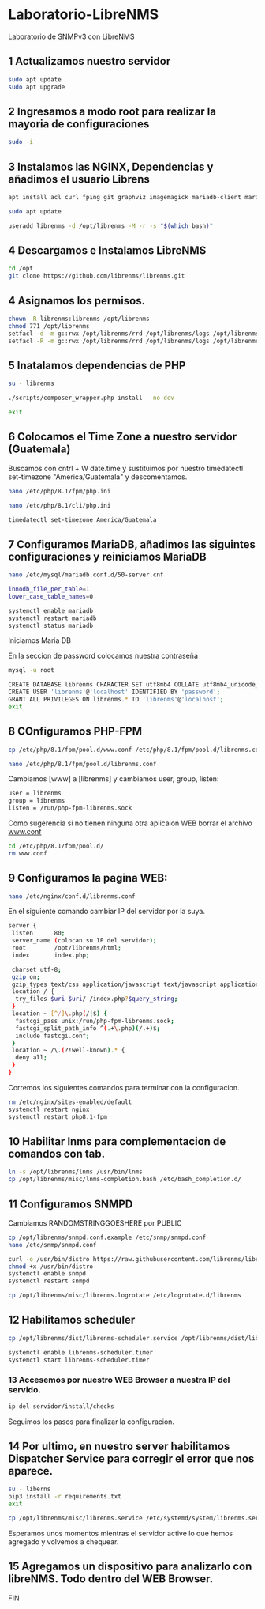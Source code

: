 # Laboratorio-LibreNMS
Laboratorio de SNMPv3 con LibreNMS

## 1 Actualizamos nuestro servidor 

```bash
sudo apt update
sudo apt upgrade
```

## 2 Ingresamos a modo root para realizar la mayoria de configuraciones 

```bash
sudo -i
```
## 3 Instalamos las NGINX, Dependencias y añadimos el usuario Librens

```bash
apt install acl curl fping git graphviz imagemagick mariadb-client mariadb-server mtr-tiny nginx-full nmap php-cli php-curl php-fpm php-gd php-gmp php-json php-mbstring php-mysql php-snmp php-xml php-zip rrdtool snmp snmpd whois unzip python3-pymysql python3-dotenv python3-redis python3-setuptools python3-systemd python3-pip
```
```bash
sudo apt update
```
```bash
useradd librenms -d /opt/librenms -M -r -s "$(which bash)"
```

## 4 Descargamos e Instalamos LibreNMS

```bash
cd /opt
git clone https://github.com/librenms/librenms.git
```

## 4 Asignamos los permisos.

```bash
chown -R librenms:librenms /opt/librenms
chmod 771 /opt/librenms
setfacl -d -m g::rwx /opt/librenms/rrd /opt/librenms/logs /opt/librenms/bootstrap/cache/ /opt/librenms/storage/
setfacl -R -m g::rwx /opt/librenms/rrd /opt/librenms/logs /opt/librenms/bootstrap/cache/ /opt/librenms/storage/
```

## 5 Inatalamos dependencias de PHP

```bash
su - librenms
```
```bash
./scripts/composer_wrapper.php install --no-dev
```
```bash
exit
```

## 6 Colocamos el Time Zone a nuestro servidor (Guatemala)

Buscamos con cntrl + W date.time y sustituimos por nuestro timedatectl set-timezone "America/Guatemala" y descomentamos.

```bash
nano /etc/php/8.1/fpm/php.ini
```
```bash
nano /etc/php/8.1/cli/php.ini
```
```bash
timedatectl set-timezone America/Guatemala
```

## 7 Configuramos MariaDB, añadimos las siguintes configuraciones y reiniciamos MariaDB

```bash
nano /etc/mysql/mariadb.conf.d/50-server.cnf
```
```bash
innodb_file_per_table=1
lower_case_table_names=0
```
```bash
systemctl enable mariadb
systemctl restart mariadb
systemctl status mariadb
```

Iniciamos Maria DB

En la seccion de password colocamos nuestra contraseña

```bash
mysql -u root
```
```bash
CREATE DATABASE librenms CHARACTER SET utf8mb4 COLLATE utf8mb4_unicode_ci;
CREATE USER 'librenms'@'localhost' IDENTIFIED BY 'password';
GRANT ALL PRIVILEGES ON librenms.* TO 'librenms'@'localhost';
exit
```

## 8 COnfiguramos PHP-FPM

```bash
cp /etc/php/8.1/fpm/pool.d/www.conf /etc/php/8.1/fpm/pool.d/librenms.conf
```
```bash
nano /etc/php/8.1/fpm/pool.d/librenms.conf
```

Cambiamos [www] a [librenms] y cambiamos user, group, listen:

```bash
user = librenms
group = librenms
listen = /run/php-fpm-librenms.sock
```

Como sugerencia si no tienen ninguna otra aplicaion WEB borrar el archivo www.conf

```bash
cd /etc/php/8.1/fpm/pool.d/
rm www.conf
```

## 9 Configuramos la pagina WEB:

```bash
nano /etc/nginx/conf.d/librenms.conf
```

En el siguiente comando cambiar IP del servidor por la suya.

```bash
server {
 listen      80;
 server_name (colocan su IP del servidor);
 root        /opt/librenms/html;
 index       index.php;

 charset utf-8;
 gzip on;
 gzip_types text/css application/javascript text/javascript application/x-javascript image/svg+xml text/plain text/xsd text/xsl text/xml image/x-icon;
 location / {
  try_files $uri $uri/ /index.php?$query_string;
 }
 location ~ [^/]\.php(/|$) {
  fastcgi_pass unix:/run/php-fpm-librenms.sock;
  fastcgi_split_path_info ^(.+\.php)(/.+)$;
  include fastcgi.conf;
 }
 location ~ /\.(?!well-known).* {
  deny all;
 }
}
```

Corremos los siguientes comandos para terminar con la configuracion.

```bash
rm /etc/nginx/sites-enabled/default
systemctl restart nginx
systemctl restart php8.1-fpm
```

## 10 Habilitar lnms para complementacion de comandos con tab.

```bash
ln -s /opt/librenms/lnms /usr/bin/lnms
cp /opt/librenms/misc/lnms-completion.bash /etc/bash_completion.d/
```

## 11 Configuramos SNMPD

Cambiamos RANDOMSTRINGGOESHERE por PUBLIC

```bash
cp /opt/librenms/snmpd.conf.example /etc/snmp/snmpd.conf
nano /etc/snmp/snmpd.conf
```
```bash
curl -o /usr/bin/distro https://raw.githubusercontent.com/librenms/librenms-agent/master/snmp/distro
chmod +x /usr/bin/distro
systemctl enable snmpd
systemctl restart snmpd
```
```bash
cp /opt/librenms/misc/librenms.logrotate /etc/logrotate.d/librenms
```

## 12 Habilitamos scheduler

```bash
cp /opt/librenms/dist/librenms-scheduler.service /opt/librenms/dist/librenms-scheduler.timer /etc/systemd/system/
```
```bash
systemctl enable librenms-scheduler.timer
systemctl start librenms-scheduler.timer
```

### 13 Accesemos por nuestro WEB Browser a nuestra IP del servido.

```bash
ip del servidor/install/checks
```
Seguimos los pasos para finalizar la configuracion. 

## 14 Por ultimo, en nuestro server habilitamos Dispatcher Service para corregir el error que nos aparece.

```bash
su - liberns
pip3 install -r requirements.txt
exit
```
```bash
cp /opt/librenms/misc/librenms.service /etc/systemd/system/librenms.service && systemctl enable --now librenms.service
```

Esperamos unos momentos mientras el servidor active lo que hemos agregado y volvemos a chequear.

## 15 Agregamos un dispositivo para analizarlo con libreNMS. Todo dentro del WEB Browser. 

FIN


